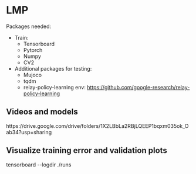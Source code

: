 # LMP

Packages needed:
* Train:
  * Tensorboard
  * Pytorch
  * Numpy
  * CV2
* Additional packages for testing:
  * Mujoco
  * tqdm
  * relay-policy-learning env: https://github.com/google-research/relay-policy-learning

<h2> Videos and models</h2>
https://drive.google.com/drive/folders/1X2LBbLa2RBjLQEEP1bqxm035ok_Oab34?usp=sharing

<h2> Visualize training error and validation plots</h2>
tensorboard --logdir ./runs
